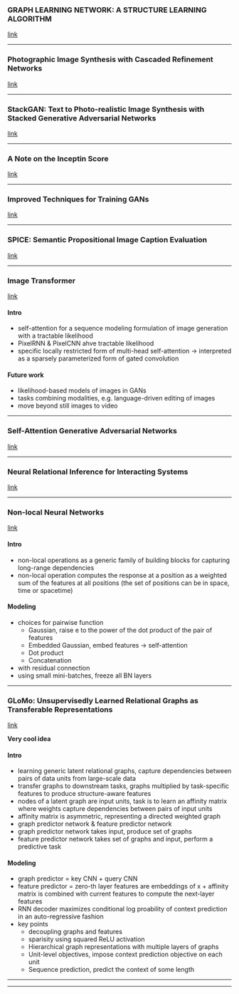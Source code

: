 ### GRAPH LEARNING NETWORK: A STRUCTURE LEARNING ALGORITHM
[link](https://openreview.net/pdf?id=HylRk2A5FQ)


<!--- *********************************************************************************************************************************************** --->
--- 

### Photographic Image Synthesis with Cascaded Refinement Networks
[link](https://arxiv.org/pdf/1707.09405.pdf)




<!--- *********************************************************************************************************************************************** --->
--- 

### StackGAN: Text to Photo-realistic Image Synthesis with Stacked Generative Adversarial Networks
[link](https://arxiv.org/pdf/1612.03242v2.pdf)





<!--- *********************************************************************************************************************************************** --->
--- 

### A Note on the Inceptin Score 
[link](https://arxiv.org/pdf/1801.01973.pdf)





<!--- *********************************************************************************************************************************************** --->
--- 

### Improved Techniques for Training GANs
[link](https://arxiv.org/pdf/1606.03498.pdf)



<!--- *********************************************************************************************************************************************** --->
--- 

### SPICE: Semantic Propositional Image Caption Evaluation
[link](https://arxiv.org/pdf/1607.08822.pdf)




<!--- *********************************************************************************************************************************************** --->
--- 

### Image Transformer
[link](https://arxiv.org/pdf/1802.05751.pdf)

#### Intro 

- self-attention for a sequence modeling formulation of image generation with a tractable likelihood 
- PixelRNN & PixelCNN ahve tractable likelihood 
- specific locally restricted form of multi-head self-attention -> interpreted as a sparsely parameterized form of gated convolution 

#### Future work 

- likelihood-based models of images in GANs 
- tasks combining modalities, e.g. language-driven editing of images 
- move beyond still images to video 


<!--- *********************************************************************************************************************************************** --->
--- 

### Self-Attention Generative Adversarial Networks
[link](https://arxiv.org/pdf/1805.08318.pdf)



<!--- *********************************************************************************************************************************************** --->
--- 

### Neural Relational Inference for Interacting Systems
[link](https://arxiv.org/pdf/1802.04687.pdf)



<!--- *********************************************************************************************************************************************** --->
--- 

### Non-local Neural Networks
[link](https://arxiv.org/pdf/1711.07971.pdf)

#### Intro 

- non-local operations as a generic family of building blocks for capturing long-range dependencies 
- non-local operation computes the response at a position as a weighted sum of the features at all positions (the set of positions can be in space, time or spacetime)

#### Modeling 

- choices for pairwise function 
    - Gaussian, raise e to the power of the dot product of the pair of features 
    - Embedded Gaussian, embed features -> self-attention 
    - Dot product 
    - Concatenation 
- with residual connection 
- using small mini-batches, freeze all BN layers 


<!--- *********************************************************************************************************************************************** --->
--- 

### GLoMo: Unsupervisedly Learned Relational Graphs as Transferable Representations
[link](https://arxiv.org/pdf/1806.05662.pdf)

**Very cool idea**

#### Intro 

- learning generic latent relational graphs, capture dependencies between pairs of data units from large-scale data
- transfer graphs to downstream tasks, graphs multiplied by task-specific features to produce structure-aware features 
- nodes of a latent graph are input units, task is to learn an affinity matrix where weights capture dependencies between pairs of input units 
- affinity matrix is asymmetric, representing a directed weighted graph 
- graph predictor network & feature predictor network 
- graph predictor network takes input, produce set of graphs 
- feature predictor network takes set of graphs and input, perform a predictive task 

#### Modeling 

- graph predictor = key CNN + query CNN 
- feature predictor = zero-th layer features are embeddings of x + affinity matrix is combined with current features to compute the next-layer features 
- RNN decoder maximizes conditional log proability of context prediction in an auto-regressive fashion 
- key points 
    - decoupling graphs and features 
    - sparisity using squared ReLU activation 
    - Hierarchical graph representations with multiple layers of graphs 
    - Unit-level objectives, impose context prediction objective on each unit 
    - Sequence prediction, predict the context of some length 


<!--- *********************************************************************************************************************************************** --->
--- 




<!--- *********************************************************************************************************************************************** --->
--- 
